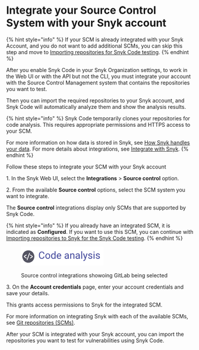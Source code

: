 # Integrate your Source Control System with your Snyk account

{% hint style="info" %}
If your SCM is already integrated with your Snyk Account, and you do not want to add additional SCMs, you can skip this step and move to [Importing repositories for Snyk Code testing](import-repositories-to-scan-with-snyk-code.md).
{% endhint %}

After you enable Snyk Code in your Snyk Organization settings, to work in the Web UI or with the API but not the CLI, you must integrate your account with the Source Control Management system that contains the repositories you want to test.

Then you can import the required repositories to your Snyk account, and Snyk Code will automatically analyze them and show the analysis results.

{% hint style="info" %}
Snyk Code temporarily clones your repositories for code analysis. This requires appropriate permissions and HTTPS access to your SCM.

For more information on how data is stored in Snyk, see [How Snyk handles your data](../../../more-info/how-snyk-handles-your-data.md). For more details about integrations, see [Integrate with Snyk](../../../integrations/).
{% endhint %}

Follow these steps to integrate your SCM with your Snyk account

1\. In the Snyk Web UI, select the **Integrations** > **Source control** option.

2\. From the available **Source control** options, select the SCM system you want to integrate.

The **Source control** integrations display only SCMs that are supported by Snyk Code.

{% hint style="info" %}
If you already have an integrated SCM, it is indicated as **Configured**. If you want to use this SCM, you can continue with[ Importing repositories to Snyk for the Snyk Code testing](import-repositories-to-scan-with-snyk-code.md).
{% endhint %}

<figure><img src="../../../.gitbook/assets/image (106) (1).png" alt=""><figcaption><p>Source control integrations showoing GitLab being selected</p></figcaption></figure>

3\. On the **Account credentials** page, enter your account credentials and save your details.

This grants access permissions to Snyk for the integrated SCM.

For more information on integrating Snyk with each of the available SCMs, see [Git repositories (SCMs)](../../../integrations/git-repository-scm-integrations/).

After your SCM is integrated with your Snyk account, you can import the repositories you want to test for vulnerabilities using Snyk Code.
